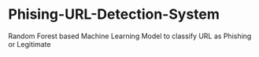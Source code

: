 # Phising-URL-Detection-System
Random Forest based Machine Learning Model to classify URL as Phishing or Legitimate 
